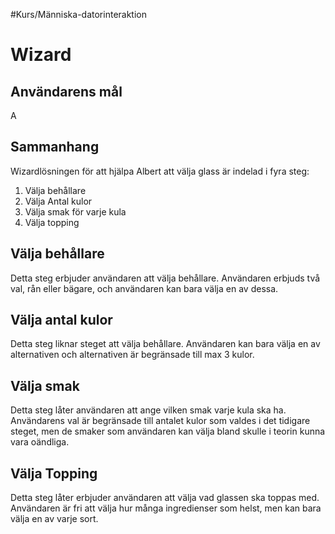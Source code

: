 #Kurs/Människa-datorinteraktion 
# Wizard

## Användarens mål
A

## Sammanhang

Wizardlösningen för att hjälpa Albert att välja glass är indelad i fyra steg:
1. Välja behållare
2.  Välja Antal kulor
3.  Välja smak för varje kula
4. Välja topping

## Välja behållare
Detta steg erbjuder användaren att välja behållare. Användaren erbjuds två val, rån eller bägare, och användaren kan bara välja en av dessa.

## Välja antal kulor
Detta steg liknar steget att välja behållare. Användaren kan bara välja en av alternativen och alternativen är begränsade till max 3 kulor.

## Välja smak
Detta steg låter användaren att ange vilken smak varje kula ska ha. Användarens val är begränsade till antalet kulor som valdes i det tidigare steget, men de smaker som användaren kan välja bland skulle i teorin kunna vara oändliga.

## Välja Topping
Detta steg låter erbjuder användaren att välja vad glassen ska toppas med. Användaren är fri att välja hur många ingredienser som helst, men kan bara välja en av varje sort. 

